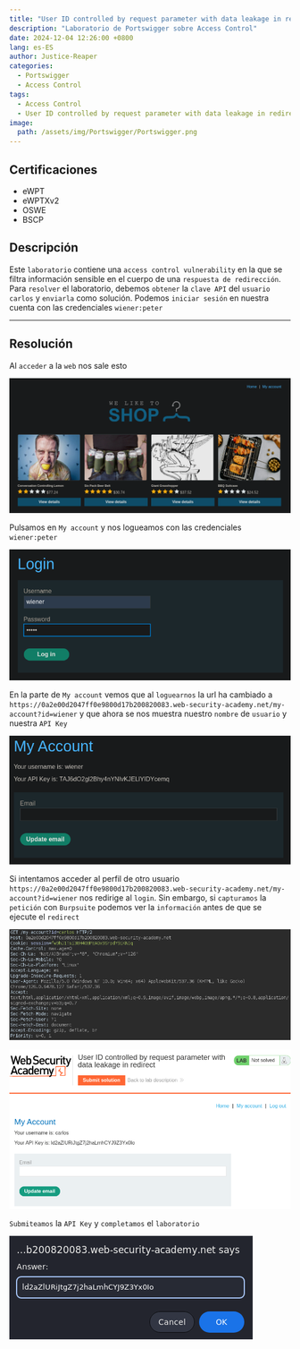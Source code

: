 ```yaml
---
title: "User ID controlled by request parameter with data leakage in redirect"
description: "Laboratorio de Portswigger sobre Access Control"
date: 2024-12-04 12:26:00 +0800
lang: es-ES
author: Justice-Reaper
categories:
  - Portswigger
  - Access Control
tags:
  - Access Control
  - User ID controlled by request parameter with data leakage in redirect
image:
  path: /assets/img/Portswigger/Portswigger.png
---
```


## Certificaciones

- eWPT
- eWPTXv2
- OSWE
- BSCP
  
## Descripción

Este `laboratorio` contiene una `access control vulnerability` en la que se filtra información sensible en el cuerpo de una `respuesta de redirección`. Para `resolver` el laboratorio, debemos `obtener` la `clave API` del `usuario carlos` y `enviarla` como solución. Podemos `iniciar sesión` en nuestra cuenta con las credenciales `wiener:peter`

---

## Resolución

Al `acceder` a la `web` nos sale esto

![](/assets/img/Access-Control-Lab-7/image_1.png)

Pulsamos en `My account` y nos logueamos con las credenciales `wiener:peter`

![](/assets/img/Access-Control-Lab-7/image_2.png)

En la parte de `My account` vemos que al `loguearnos` la url ha cambiado a `https://0a2e00d2047ff0e9800d17b200820083.web-security-academy.net/my-account?id=wiener` y que ahora se nos muestra nuestro `nombre` de `usuario` y nuestra `API Key`

![](/assets/img/Access-Control-Lab-7/image_3.png)

Si intentamos acceder al perfil de otro usuario `https://0a2e00d2047ff0e9800d17b200820083.web-security-academy.net/my-account?id=wiener` nos redirige al `login`. Sin embargo, si `capturamos` la `petición` con `Burpsuite` podemos ver la `información` antes de que se ejecute el `redirect` 

![](/assets/img/Access-Control-Lab-7/image_4.png)

![](/assets/img/Access-Control-Lab-7/image_5.png)

`Submiteamos` la  `API Key` y `completamos` el `laboratorio`

![](/assets/img/Access-Control-Lab-7/image_6.png)
